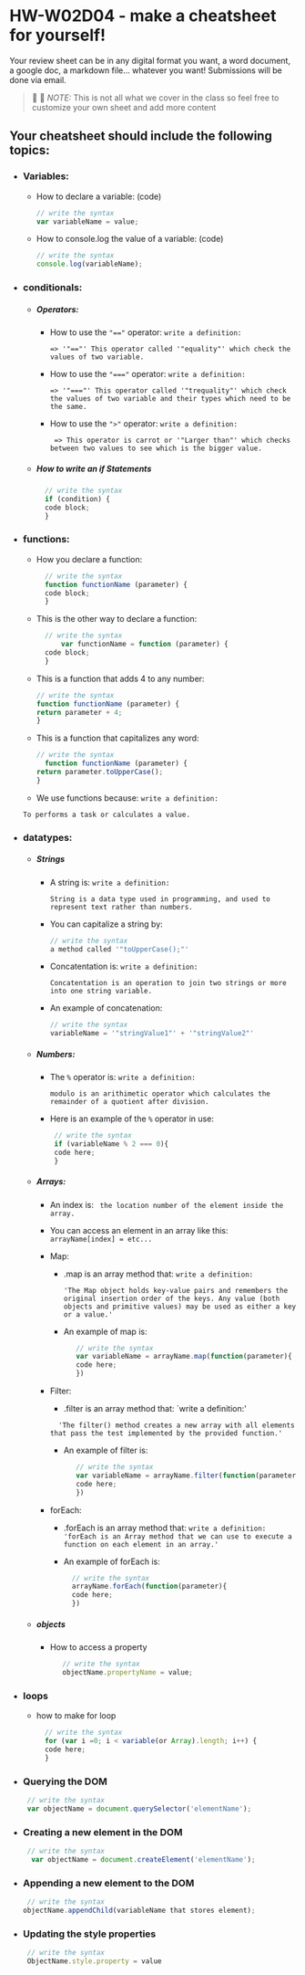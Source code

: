 # HW-W02D04 - make a cheatsheet for yourself!

Your review sheet can be in any digital format you want, a word document, a google doc, a markdown file… whatever you want! Submissions will be done via email.

> 📢 📢  *NOTE:*  This is not all what we cover in the class so feel free to customize your own sheet and add more content

## Your cheatsheet should include the following topics:

* ### Variables:
  * How to declare a variable: (code)
    ```javascript
    // write the syntax
    var variableName = value;
     ```
  * How to console.log the value of a variable: (code)
    ```javascript
    // write the syntax
    console.log(variableName);
     ```
* ### conditionals:
  * ##### Operators:
    * How to use the `"=="` operator: 
       `write a definition: `
       
       ```=> '"=="' This operator called '"equality"' which check the values of two variable.```
    * How to use the `"==="` operator: 
       `write a definition: `
       
       ```=> '"==="' This operator called '"trequality"' which check the values of two variable and their types which need to be the same.```
    * How to use the `">"` operator: 
        `write a definition: `
        
       ``` => This operator is carrot or '"Larger than"' which checks between two values to see which is the bigger value.```
   * ##### How to write an if Statements 
      ```javascript
        // write the syntax
        if (condition) {
        code block;
        }
       ```
 * ### functions:
    * How you declare a function: 
      ```javascript
        // write the syntax
        function functionName (parameter) {
        code block;
        } 
       ```
    * This is the other way to declare a function: 
      ```javascript
        // write the syntax
            var functionName = function (parameter) {
        code block;
        }
       ```
    * This is a function that adds 4 to any number:
        ```javascript
        // write the syntax
        function functionName (parameter) {
        return parameter + 4;
        }
       ```
    * This is a function that capitalizes any word: 
        ```javascript
        // write the syntax
          function functionName (parameter) {
        return parameter.toUpperCase();
        }
       ```
    * We use functions because:
     `write a definition: `
     
     ```To performs a task or calculates a value.```
* ### datatypes:
  * ##### Strings
    * A string is: 
        `write a definition: `
        
        ``` String is a data type used in programming, and used to represent text rather than numbers. ```
    * You can capitalize a string by: 
        ```javascript
        // write the syntax
        a method called '"toUpperCase();"'
       ```
    * Concatentation is: 
        `write a definition: `
        
        ``` Concatentation is an operation to join two strings or more into one string variable. ```
    * An example of concatenation:
         ```javascript
        // write the syntax
        variableName = '"stringValue1"' + '"stringValue2"'
       ```
  * ##### Numbers:
    * The `%` operator is: 
       `write a definition: `
       
       ``` modulo is an arithimetic operator which calculates the remainder of a quotient after division. ```
    * Here is an example of the `%` operator in use:
       ```javascript
        // write the syntax
        if (variableName % 2 === 0){
        code here;
        }
       ```
  * ##### Arrays:
    * An index is:
    ``` the location number of the element inside the array.```
    * You can access an element in an array like this:
    ``` arrayName[index] = etc...```
    * Map:
      * .map is an array method that: 
         `write a definition: `
         
        ``` 'The Map object holds key-value pairs and remembers the original insertion order of the keys. Any value (both objects and primitive values) may be used as either a key or a value.' ```
         
      * An example of map is: 
        ```javascript
           // write the syntax
           var variableName = arrayName.map(function(parameter){
           code here;
           })
         ```
    * Filter:
      * .filter is an array method that: 
          `write a definition:'
          
       ```   'The filter() method creates a new array with all elements that pass the test implemented by the provided function.' ```
      * An example of filter is: 
        ```javascript
           // write the syntax
           var variableName = arrayName.filter(function(parameter){
           code here;
           })
         ```
    * forEach:
      * .forEach is an array method that: 
         `write a definition:
         `
        ``` 'forEach is an Array method that we can use to execute a function on each element in an array.' ```
         
      *  An example of forEach is: 
         ```javascript
           // write the syntax
           arrayName.forEach(function(parameter){
           code here;
           })
         ```

   * ##### objects
     * How to access a property  
        ```javascript
           // write the syntax
           objectName.propertyName = value;
        ```
* ### loops
     *   how to make for loop 
         ```javascript
           // write the syntax
           for (var i =0; i < variable(or Array).length; i++) {
           code here;
           }
          ```
* ### Querying the DOM
  ```javascript
   // write the syntax
   var objectName = document.querySelector('elementName');
  ```
* ### Creating a new element in the DOM
  ```javascript
   // write the syntax
    var objectName = document.createElement('elementName');
  ```
* ### Appending a new element to the DOM
  ```javascript
   // write the syntax
  objectName.appendChild(variableName that stores element);
  ```
* ### Updating the style properties
  ```javascript
   // write the syntax
   ObjectName.style.property = value
  ```
